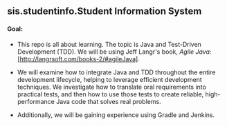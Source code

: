## sis.studentinfo.Student Information System
#### Goal:
- This repo is all about learning. The topic is Java and Test-Driven Development (TDD). We will be using Jeff Langr's book, *Agile Java*: [http://langrsoft.com/books-2/#agileJava].
- We will examine how to integrate Java and TDD  throughout the entire development lifecycle, helping to leverage efficient development techniques. We investigate how to translate oral requirements into practical tests, and then how to use those tests to create reliable, high-performance Java code that solves real problems.

- Additionally, we will be gaining experience using Gradle and Jenkins.